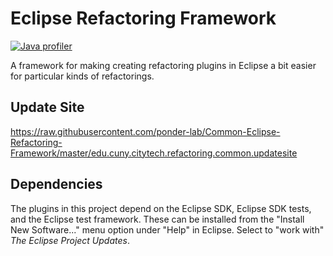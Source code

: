 # Eclipse Refactoring Framework

[![Java profiler](https://www.ej-technologies.com/images/product_banners/jprofiler_small.png)](https://www.ej-technologies.com/products/jprofiler/overview.html)

A framework for making creating refactoring plugins in Eclipse a bit easier for particular kinds of refactorings.

## Update Site

https://raw.githubusercontent.com/ponder-lab/Common-Eclipse-Refactoring-Framework/master/edu.cuny.citytech.refactoring.common.updatesite

## Dependencies

The plugins in this project depend on the Eclipse SDK, Eclipse SDK tests, and the Eclipse test framework. These can be installed from the "Install New Software..." menu option under "Help" in Eclipse. Select to "work with" *The Eclipse Project Updates*.

